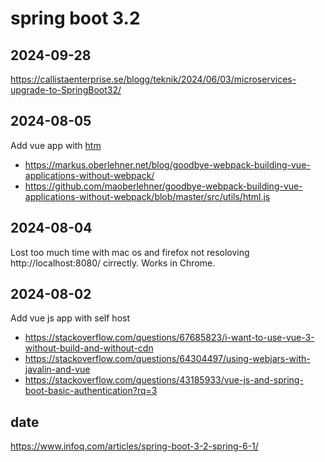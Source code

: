 # spring boot 3.2

## 2024-09-28

https://callistaenterprise.se/blogg/teknik/2024/06/03/microservices-upgrade-to-SpringBoot32/

## 2024-08-05

Add vue app with [htm](https://github.com/developit/htm)

- https://markus.oberlehner.net/blog/goodbye-webpack-building-vue-applications-without-webpack/
- https://github.com/maoberlehner/goodbye-webpack-building-vue-applications-without-webpack/blob/master/src/utils/html.js

## 2024-08-04

Lost too much time with mac os and firefox not resoloving http://localhost:8080/ cirrectly. Works in Chrome.

## 2024-08-02

Add vue js app with self host

- https://stackoverflow.com/questions/67685823/i-want-to-use-vue-3-without-build-and-without-cdn
- https://stackoverflow.com/questions/64304497/using-webjars-with-javalin-and-vue
- https://stackoverflow.com/questions/43185933/vue-js-and-spring-boot-basic-authentication?rq=3

## date

https://www.infoq.com/articles/spring-boot-3-2-spring-6-1/


